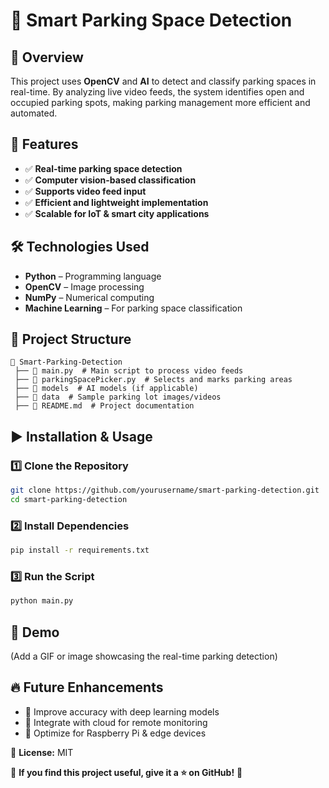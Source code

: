 # 🚗 Smart Parking Space Detection

## 📌 Overview
This project uses **OpenCV** and **AI** to detect and classify parking spaces in real-time. By analyzing live video feeds, the system identifies open and occupied parking spots, making parking management more efficient and automated.

## 🔹 Features
- ✅ **Real-time parking space detection**
- ✅ **Computer vision-based classification**
- ✅ **Supports video feed input**
- ✅ **Efficient and lightweight implementation**
- ✅ **Scalable for IoT & smart city applications**

## 🛠️ Technologies Used
- **Python** – Programming language
- **OpenCV** – Image processing
- **NumPy** – Numerical computing
- **Machine Learning** – For parking space classification

## 📂 Project Structure
```
📁 Smart-Parking-Detection
 ├── 📄 main.py  # Main script to process video feeds
 ├── 📄 parkingSpacePicker.py  # Selects and marks parking areas
 ├── 📁 models  # AI models (if applicable)
 ├── 📁 data  # Sample parking lot images/videos
 ├── 📄 README.md  # Project documentation
```

## ▶️ Installation & Usage

### 1️⃣ Clone the Repository
```bash
git clone https://github.com/yourusername/smart-parking-detection.git
cd smart-parking-detection
```

### 2️⃣ Install Dependencies
```bash
pip install -r requirements.txt
```

### 3️⃣ Run the Script
```bash
python main.py
```

## 🎥 Demo
(Add a GIF or image showcasing the real-time parking detection)

## 🔥 Future Enhancements
- 📌 Improve accuracy with deep learning models
- 📌 Integrate with cloud for remote monitoring
- 📌 Optimize for Raspberry Pi & edge devices

📜 **License:** MIT

🌟 **If you find this project useful, give it a ⭐ on GitHub!** 🚀


